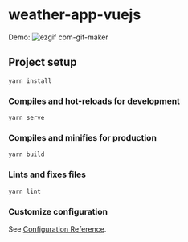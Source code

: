 # weather-app-vuejs 
Demo:  ![ezgif com-gif-maker](https://user-images.githubusercontent.com/97748602/170809387-e8b89133-dcb7-45c8-bd20-1abd3ac5ff70.gif)

## Project setup
```
yarn install
```

### Compiles and hot-reloads for development
```
yarn serve
```

### Compiles and minifies for production
```
yarn build
```

### Lints and fixes files
```
yarn lint
```

### Customize configuration
See [Configuration Reference](https://cli.vuejs.org/config/).

